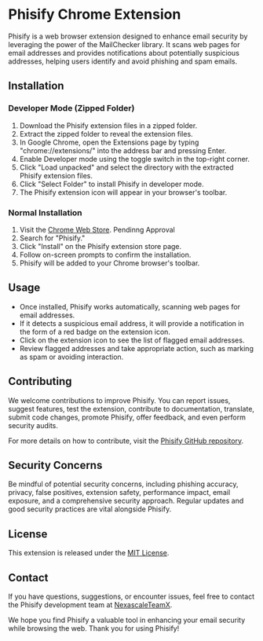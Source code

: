 # Phisify Chrome Extension

Phisify is a web browser extension designed to enhance email security by leveraging the power of the MailChecker library. It scans web pages for email addresses and provides notifications about potentially suspicious addresses, helping users identify and avoid phishing and spam emails.

## Installation

### Developer Mode (Zipped Folder)

1. Download the Phisify extension files in a zipped folder.
2. Extract the zipped folder to reveal the extension files.
3. In Google Chrome, open the Extensions page by typing "chrome://extensions/" into the address bar and pressing Enter.
4. Enable Developer mode using the toggle switch in the top-right corner.
5. Click "Load unpacked" and select the directory with the extracted Phisify extension files.
6. Click "Select Folder" to install Phisify in developer mode.
7. The Phisify extension icon will appear in your browser's toolbar.

### Normal Installation

1. Visit the [Chrome Web Store](https://chrome.google.com/webstore). Pendinng Approval
2. Search for "Phisify."
3. Click "Install" on the Phisify extension store page.
4. Follow on-screen prompts to confirm the installation.
5. Phisify will be added to your Chrome browser's toolbar.

## Usage

- Once installed, Phisify works automatically, scanning web pages for email addresses.
- If it detects a suspicious email address, it will provide a notification in the form of a red badge on the extension icon.
- Click on the extension icon to see the list of flagged email addresses.
- Review flagged addresses and take appropriate action, such as marking as spam or avoiding interaction.

## Contributing

We welcome contributions to improve Phisify. You can report issues, suggest features, test the extension, contribute to documentation, translate, submit code changes, promote Phisify, offer feedback, and even perform security audits.

For more details on how to contribute, visit the [Phisify GitHub repository]([(https://github.com/queen-x-vee/Hackathon)]).

## Security Concerns

Be mindful of potential security concerns, including phishing accuracy, privacy, false positives, extension safety, performance impact, email exposure, and a comprehensive security approach. Regular updates and good security practices are vital alongside Phisify.

## License

This extension is released under the [MIT License](LICENSE).

## Contact

If you have questions, suggestions, or encounter issues, feel free to contact the Phisify development team at [NexascaleTeamX](mailto:nexascale-teamx@nexascale.org).

We hope you find Phisify a valuable tool in enhancing your email security while browsing the web. Thank you for using Phisify!

